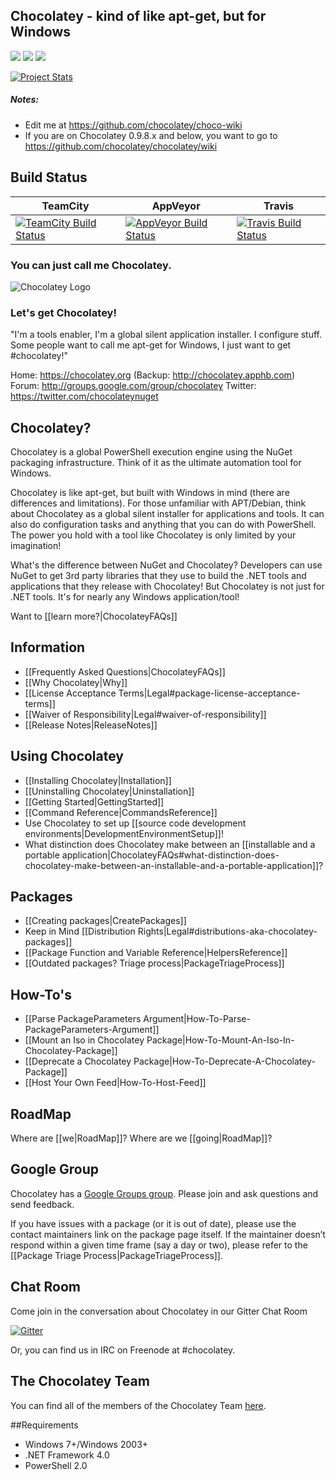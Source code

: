 ## Chocolatey - kind of like apt-get, but for Windows
[![](http://img.shields.io/chocolatey/dt/chocolatey.svg)](https://chocolatey.org/packages/chocolatey) [![](http://img.shields.io/chocolatey/v/chocolatey.svg)](https://chocolatey.org/packages/chocolatey) [![](http://img.shields.io/gittip/Chocolatey.svg)](https://www.gittip.com/Chocolatey/)

[![Project Stats](https://www.openhub.net/p/chocolatey/widgets/project_partner_badge.gif)](https://www.openhub.net/p/chocolatey)

##### Notes:
 * Edit me at https://github.com/chocolatey/choco-wiki
 * If you are on Chocolatey 0.9.8.x and below, you want to go to https://github.com/chocolatey/chocolatey/wiki

## Build Status

TeamCity  | AppVeyor | Travis
------------- | ------------- | -------------
[![TeamCity Build Status](http://img.shields.io/teamcity/codebetter/bt429.svg)](http://teamcity.codebetter.com/viewType.html?buildTypeId=bt429) | [![AppVeyor Build Status](https://ci.appveyor.com/api/projects/status/jfxywa3xuwowt20w/branch/master?svg=true)](https://ci.appveyor.com/project/ferventcoder/choco/branch/master) | [![Travis Build Status](https://travis-ci.org/chocolatey/choco.svg?branch=master)](https://travis-ci.org/chocolatey/choco)

### You can just call me Chocolatey.

![Chocolatey Logo](https://github.com/chocolatey/choco/wiki/images/chocolateyicon.gif "Chocolatey")
### Let's get Chocolatey!
"I'm a tools enabler, I'm a global silent application installer. I configure stuff. Some people want to call me apt-get for Windows, I just want to get #chocolatey!"

Home: https://chocolatey.org (Backup: http://chocolatey.apphb.com)
Forum: http://groups.google.com/group/chocolatey
Twitter: https://twitter.com/chocolateynuget

## Chocolatey?
Chocolatey is a global PowerShell execution engine using the NuGet packaging infrastructure. Think of it as the ultimate automation tool for Windows.

Chocolatey is like apt-get, but built with Windows in mind (there are differences and limitations). For those unfamiliar with APT/Debian, think about Chocolatey as a global silent installer for applications and tools. It can also do configuration tasks and anything that you can do with PowerShell. The power you hold with a tool like Chocolatey is only limited by your imagination!

What's the difference between NuGet and Chocolatey? Developers can use NuGet to get 3rd party libraries that they use to build the .NET tools and applications that they release with Chocolatey! But Chocolatey is not just for .NET tools. It's for nearly any Windows application/tool!

Want to [[learn more?|ChocolateyFAQs]]

## Information

* [[Frequently Asked Questions|ChocolateyFAQs]]
* [[Why Chocolatey|Why]]
* [[License Acceptance Terms|Legal#package-license-acceptance-terms]]
* [[Waiver of Responsibility|Legal#waiver-of-responsibility]]
* [[Release Notes|ReleaseNotes]]

## Using Chocolatey

* [[Installing Chocolatey|Installation]]
* [[Uninstalling Chocolatey|Uninstallation]]
* [[Getting Started|GettingStarted]]
* [[Command Reference|CommandsReference]]
* Use Chocolatey to set up [[source code development environments|DevelopmentEnvironmentSetup]]!
* What distinction does Chocolatey make between an [[installable and a portable application|ChocolateyFAQs#what-distinction-does-chocolatey-make-between-an-installable-and-a-portable-application]]?

## Packages
* [[Creating packages|CreatePackages]]
* Keep in Mind [[Distribution Rights|Legal#distributions-aka-chocolatey-packages]]
* [[Package Function and Variable Reference|HelpersReference]]
* [[Outdated packages? Triage process|PackageTriageProcess]]

## How-To's
* [[Parse PackageParameters Argument|How-To-Parse-PackageParameters-Argument]]
* [[Mount an Iso in Chocolatey Package|How-To-Mount-An-Iso-In-Chocolatey-Package]]
* [[Deprecate a Chocolatey Package|How-To-Deprecate-A-Chocolatey-Package]]
* [[Host Your Own Feed|How-To-Host-Feed]]

## RoadMap
Where are [[we|RoadMap]]? Where are we [[going|RoadMap]]?

## Google Group
Chocolatey has a [Google Groups group](http://groups.google.com/group/chocolatey). Please join and ask questions and send feedback.

If you have issues with a package (or it is out of date), please use the contact maintainers link on the package page itself. If the maintainer doesn’t respond within a given time frame (say a day or two), please refer to the [[Package Triage Process|PackageTriageProcess]].

## Chat Room

Come join in the conversation about Chocolatey in our Gitter Chat Room

[![Gitter](https://badges.gitter.im/Join%20Chat.svg)](https://gitter.im/chocolatey/choco?utm_source=badge&utm_medium=badge&utm_campaign=pr-badge&utm_content=badge)

Or, you can find us in IRC on Freenode at #chocolatey.

## The Chocolatey Team
You can find all of the members of the Chocolatey Team [here](https://github.com/orgs/chocolatey/people).

##Requirements
 * Windows 7+/Windows 2003+
 * .NET Framework 4.0
 * PowerShell 2.0
